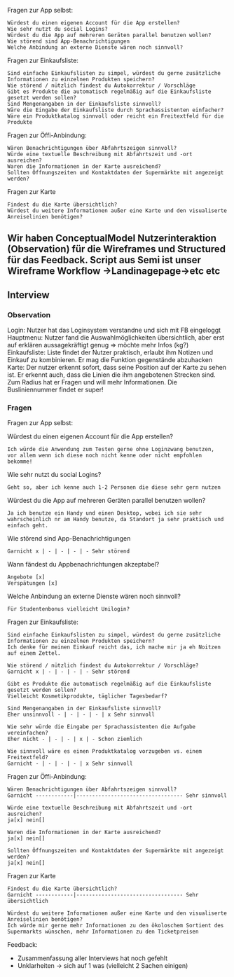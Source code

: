 Fragen zur App selbst:

    Würdest du einen eigenen Account für die App erstellen?
    Wie sehr nutzt du social Logins?
    Würdest du die App auf mehreren Geräten parallel benutzen wollen?
    Wie störend sind App-Benachrichtigungen
    Welche Anbindung an externe Dienste wären noch sinnvoll?

Fragen zur Einkaufsliste:

    Sind einfache Einkaufslisten zu simpel, würdest du gerne zusätzliche Informationen zu einzelnen Produkten speichern?
    Wie störend / nützlich findest du Autokorrektur / Vorschläge
    Gibt es Produkte die automatisch regelmäßig auf die Einkaufsliste gesetzt werden sollen?
    Sind Mengenangaben in der Einkaufsliste sinnvoll?
    Wäre die Eingabe der Einkaufsliste durch Sprachassistenten einfacher?
    Wäre ein Produktkatalog sinnvoll oder reicht ein Freitextfeld für die Produkte

Fragen zur Öffi-Anbindung:

    Wären Benachrichtigungen über Abfahrtszeigen sinnvoll?
    Würde eine textuelle Beschreibung mit Abfahrtszeit und -ort ausreichen?
    Waren die Informationen in der Karte ausreichend?
    Sollten Öffnungszeiten und Kontaktdaten der Supermärkte mit angezeigt werden?

Fragen zur Karte

    Findest du die Karte übersichtlich?
    Würdest du weitere Informationen außer eine Karte und den visualiserte Anreiselinien benötigen?


Wir haben ConceptualModel Nutzerinteraktion (Observation) für die Wireframes und Structured für das Feedback.
Script aus Semi ist unser Wireframe Workflow ->Landinagepage->etc etc
------- 
## Interview
### Observation

Login:
 Nutzer hat das Loginsystem verstandne und sich mit FB eingeloggt
Hauptmenu:
 Nutzer fand die Auswahlmöglichkeiten übersichtlich, aber erst auf erklären aussagekräftigt genug => möchte mehr Infos (kg?)
Einkaufsliste:
 Liste findet der Nutzer praktisch, erlaubt ihm Notizen und Einkauf zu kombinieren. Er mag die Funktion gegenstände abzuhacken
Karte: Der nutzer erkennt sofort, dass seine Position auf der Karte zu sehen ist. Er erkennt auch, dass die Linien die ihm angebotenen Strecken sind. Zum Radius hat er Fragen und will mehr Informationen. Die Busliniennummer findet er super!

### Fragen

Fragen zur App selbst:

Würdest du einen eigenen Account für die App erstellen?

    Ich würde die Anwendung zum Testen gerne ohne Loginzwang benutzen,
    vor allem wenn ich diese noch nicht kenne oder nicht empfohlen bekomme!

Wie sehr nutzt du social Logins?
    
    Geht so, aber ich kenne auch 1-2 Personen die diese sehr gern nutzen

Würdest du die App auf mehreren Geräten parallel benutzen wollen?

    Ja ich benutze ein Handy und einen Desktop, wobei ich sie sehr wahrscheinlich nr am Handy benutze, da Standort ja sehr praktisch und einfach geht.

Wie störend sind App-Benachrichtigungen

    Garnicht x | - | - | - | - Sehr störend
Wann fändest du Appbenachrichtungen akzeptabel?
    
    Angebote [x]
    Verspätungen [x]    

Welche Anbindung an externe Dienste wären noch sinnvoll?

    Für Studentenbonus vielleicht Unilogin?

Fragen zur Einkaufsliste:

    Sind einfache Einkaufslisten zu simpel, würdest du gerne zusätzliche Informationen zu einzelnen Produkten speichern?
    Ich denke für meinen Einkauf reicht das, ich mache mir ja eh Noitzen auf einem Zettel.

    Wie störend / nützlich findest du Autokorrektur / Vorschläge?
    Garnicht x | - | - | - | - Sehr störend

    Gibt es Produkte die automatisch regelmäßig auf die Einkaufsliste gesetzt werden sollen?
    Vielleicht Kosmetikprodukte, täglicher Tagesbedarf?

    Sind Mengenangaben in der Einkaufsliste sinnvoll?
    Eher unsinnvoll - | - | - | - | x Sehr sinnvoll

    Wie sehr würde die Eingabe per Sprachassistenten die Aufgabe vereinfachen?
    Eher nicht - | - | - | x | - Schon ziemlich

    Wie sinnvoll wäre es einen Produktkatalog vorzugeben vs. einem Freitextfeld?
    Garnicht - | - | - | - | x Sehr sinnvoll

Fragen zur Öffi-Anbindung:

    Wären Benachrichtigungen über Abfahrtszeigen sinnvoll?
    Garnicht ------------|---------------------------------- Sehr sinnvoll

    Würde eine textuelle Beschreibung mit Abfahrtszeit und -ort ausreichen?
    ja[x] nein[]
    
    Waren die Informationen in der Karte ausreichend?
    ja[x] nein[]

    Sollten Öffnungszeiten und Kontaktdaten der Supermärkte mit angezeigt werden?
    ja[x] nein[]

Fragen zur Karte

    Findest du die Karte übersichtlich?
    Garnicht ------------|---------------------------------- Sehr übersichtlich

    Würdest du weitere Informationen außer eine Karte und den visualiserte Anreiselinien benötigen?
    Ich würde mir gerne mehr Informationen zu den ökoloschem Sortient des Supermarkts wünschen, mehr Informationen zu den Ticketpreisen



Feedback:
- Zusammenfassung aller Interviews hat noch gefehlt
- Unklarheiten -> sich auf 1 was (vielleicht 2 Sachen einigen)

